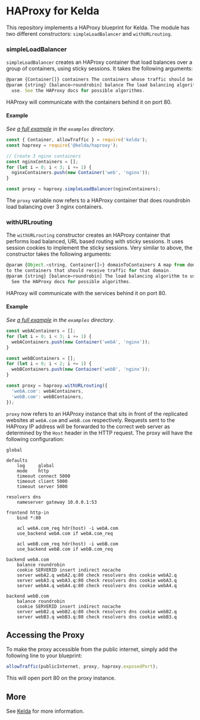 # HAProxy for Kelda

This repository implements a HAProxy blueprint for Kelda. The module has two different
constructors: `simpleLoadBalancer` and `withURLrouting`.

### simpleLoadBalancer
`simpleLoadBalancer` creates an HAProxy container that load balances
over a group of containers, using sticky sessions. It takes the following
arguments:

```javascript
@param {Container[]} containers The containers whose traffic should be load balanced.
@param {string} [balance=roundrobin] balance The load balancing algorithm to
  use. See the HAProxy docs for possible algorithms.
```

HAProxy will communicate with the containers behind it on port 80.

#### Example
*See [a full example](./examples/haproxyExampleSingleApp.js) in the `examples`
directory*.

```javascript
const { Container, allowTraffic } = require('kelda');
const haproxy = require('@kelda/haproxy');

// Create 3 nginx containers
const nginxContainers = [];
for (let i = 0; i < 3; i += 1) {
  nginxContainers.push(new Container('web', 'nginx'));
}

const proxy = haproxy.simpleLoadBalancer(nginxContainers);
```
The `proxy` variable now refers to a HAProxy container that does
roundrobin load balancing over 3 nginx containers.

### withURLrouting
The `withURLrouting` constructor creates an HAProxy container that performs load
balanced, URL based routing with sticky sessions. It uses session cookies to implement
the sticky sessions.
Very similar to above, the constructor takes the following arguments:

```javascript
@param {Object.<string, Container[]>} domainToContainers A map from domain name
to the containers that should receive traffic for that domain.
@param {string} [balance=roundrobin] The load balancing algorithm to use.
  See the HAProxy docs for possible algorithms.
```

HAProxy will communicate with the services behind it on port 80.

#### Example
*See [a full example](./examples/haproxyExampleMultipleApps.js) in the
`examples` directory*.

```javascript
const webAContainers = [];
for (let i = 0; i < 3; i += 1) {
  webAContainers.push(new Container('webA', 'nginx'));
}

const webBContainers = [];
for (let i = 0; i < 2; i += 1) {
  webBContainers.push(new Container('webB', 'nginx'));
}

const proxy = haproxy.withURLrouting({
  'webA.com': webAContainers,
  'webB.com': webBContainers,
});
```

`proxy` now refers to an HAProxy instance that sits in front of the
replicated websites at `webA.com` and `webB.com` respectively. Requests sent to the
HAProxy IP address will be forwarded to the correct web server as determined by the
`Host` header in the HTTP request. The proxy will have the following configuration:

```
global

defaults
    log     global
    mode    http
    timeout connect 5000
    timeout client 5000
    timeout server 5000

resolvers dns
    nameserver gateway 10.0.0.1:53

frontend http-in
    bind *:80

    acl webA.com_req hdr(host) -i webA.com
    use_backend webA.com if webA.com_req

    acl webB.com_req hdr(host) -i webB.com
    use_backend webB.com if webB.com_req

backend webA.com
    balance roundrobin
    cookie SERVERID insert indirect nocache
    server webA2.q webA2.q:80 check resolvers dns cookie webA2.q
    server webA3.q webA3.q:80 check resolvers dns cookie webA3.q
    server webA4.q webA4.q:80 check resolvers dns cookie webA4.q

backend webB.com
    balance roundrobin
    cookie SERVERID insert indirect nocache
    server webB2.q webB2.q:80 check resolvers dns cookie webB2.q
    server webB3.q webB3.q:80 check resolvers dns cookie webB3.q
```

## Accessing the Proxy
To make the proxy accessible from the public internet, simply add the following
line to your blueprint:

```javascript
allowTraffic(publicInternet, proxy, haproxy.exposedPort);
```

This will open port 80 on the proxy instance.

## More
See [Kelda](http://kelda.io) for more information.

